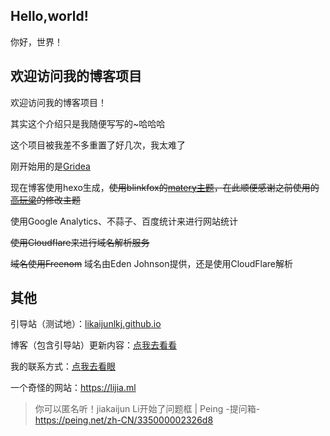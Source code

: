 ## Hello,world!

你好，世界！

## 欢迎访问我的博客项目

欢迎访问我的博客项目！

其实这个介绍只是我随便写写的~哈哈哈 

这个项目被我差不多重置了好几次，我太难了

刚开始用的是[Gridea](https://gridea.dev)

现在博客使用hexo生成，~~使用blinkfox的[matery主题](https://github.com/blinkfox/hexo-theme-matery)，在此顺便感谢之前使用的[高玩梁](https://gwliang.com)的修改主题~~

使用Google Analytics、不蒜子、百度统计来进行网站统计

~~使用Cloudflare来进行域名解析服务~~

~~域名使用Freenom~~ 域名由Eden Johnson提供，还是使用CloudFlare解析

## 其他

引导站（测试地）：[likaijunlkj.github.io](https://likaijunlkj.github.io)

博客（包含引导站）更新内容：[点我去看看](https://lijiajunljj.github.io/update)

我的联系方式：[点我去看眼](https://lijiajunljj.github.io/aboutl)

一个奇怪的网站：https://lijia.ml

> 你可以匿名听！jiakaijun Li开始了问题框 | Peing -提问箱-
> https://peing.net/zh-CN/335000002326d8